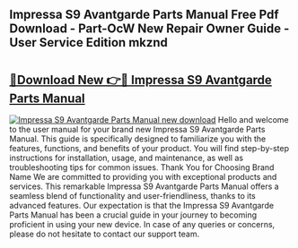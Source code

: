## Impressa S9 Avantgarde Parts Manual Free Pdf Download - Part-OcW New Repair Owner Guide - User Service Edition mkznd

# <h2><a href="http://bc48140.oget.top/?id=Impressa+S9+Avantgarde+Parts+Manual">🔗Download New 👉🔴 Impressa S9 Avantgarde Parts Manual</a></h2>

[![Impressa S9 Avantgarde Parts Manual new download](https://i.imgur.com/5g1atiW.png)](http://bc48140.oget.top/?id=Impressa+S9+Avantgarde+Parts+Manual)
Hello and welcome to the user manual for your brand new Impressa S9 Avantgarde Parts Manual. This guide is specifically designed to familiarize you with the features, functions, and benefits of your product. You will find step-by-step instructions for installation, usage, and maintenance, as well as troubleshooting tips for common issues. Thank You for Choosing Brand Name We are committed to providing you with exceptional products and services. This remarkable Impressa S9 Avantgarde Parts Manual offers a seamless blend of functionality and user-friendliness, thanks to its advanced features. Our expectation is that the Impressa S9 Avantgarde Parts Manual has been a crucial guide in your journey to becoming proficient in using your new device. In case of any queries or concerns, please do not hesitate to contact our support team.

